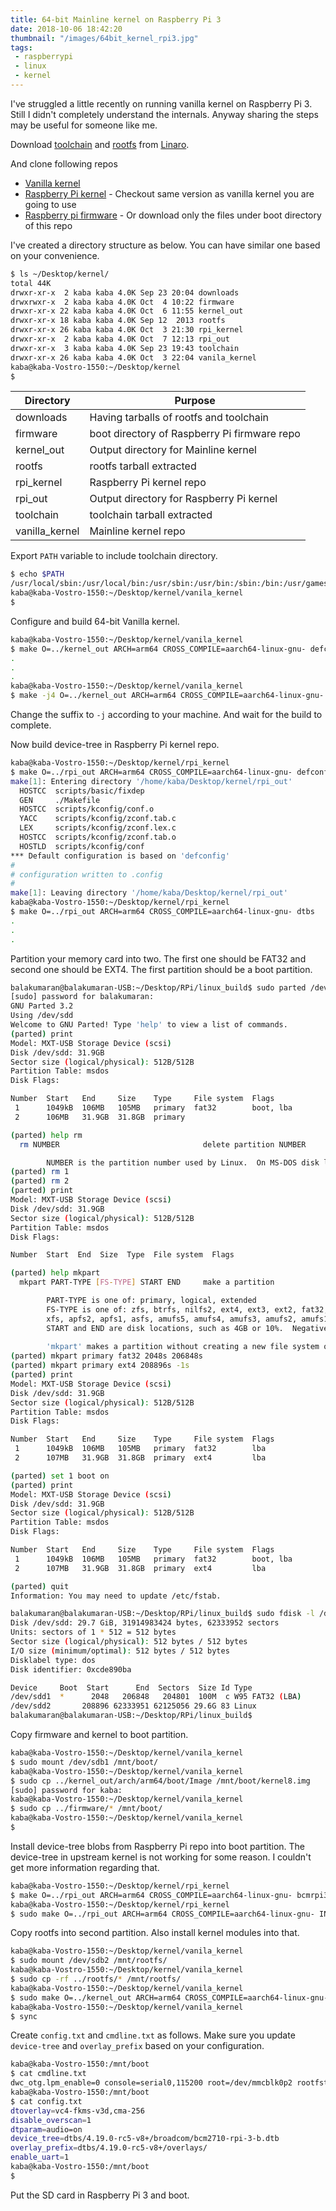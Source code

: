 ```yaml
---
title: 64-bit Mainline kernel on Raspberry Pi 3
date: 2018-10-06 18:42:20
thumbnail: "/images/64bit_kernel_rpi3.jpg"
tags:
 - raspberrypi
 - linux
 - kernel
---
```


I've struggled a little recently on running vanilla kernel on Raspberry Pi 3. Still I didn't completely understand the internals. Anyway sharing the steps may be useful for someone like me.

Download [toolchain](http://releases.linaro.org/components/toolchain/binaries/latest-7/aarch64-linux-gnu/gcc-linaro-7.3.1-2018.05-i686_aarch64-linux-gnu.tar.xz) and [rootfs](https://releases.linaro.org/archive/13.09/openembedded/images/lamp-armv8/linaro-image-lamp-genericarmv8-20130912-487.rootfs.tar.gz) from [Linaro](http://releases.linaro.org/components/toolchain/binaries/latest-7/aarch64-linux-gnu/).

And clone following repos
 * [Vanilla kernel](https://git.kernel.org/pub/scm/linux/kernel/git/torvalds/linux.git)
 * [Raspberry Pi kernel](https://github.com/raspberrypi/linux) - Checkout same version as vanilla kernel you are going to use
 * [Raspberry pi firmware](https://github.com/raspberrypi/firmware) - Or download only the files under boot directory of this repo

I've created a directory structure as below. You can have similar one based on your convenience.

```sh
$ ls ~/Desktop/kernel/
total 44K
drwxr-xr-x  2 kaba kaba 4.0K Sep 23 20:04 downloads
drwxrwxr-x  2 kaba kaba 4.0K Oct  4 10:22 firmware
drwxr-xr-x 22 kaba kaba 4.0K Oct  6 11:55 kernel_out
drwxr-xr-x 18 kaba kaba 4.0K Sep 12  2013 rootfs
drwxr-xr-x 26 kaba kaba 4.0K Oct  3 21:30 rpi_kernel
drwxr-xr-x  2 kaba kaba 4.0K Oct  7 12:13 rpi_out
drwxr-xr-x  3 kaba kaba 4.0K Sep 23 19:43 toolchain
drwxr-xr-x 26 kaba kaba 4.0K Oct  3 22:04 vanila_kernel
kaba@kaba-Vostro-1550:~/Desktop/kernel
$
```
Directory		| Purpose													|
----------------|-----------------------------------------------------------|
downloads		| Having tarballs of rootfs and toolchain					|
firmware		| boot directory of Raspberry Pi firmware repo				|
kernel_out		| Output directory for Mainline kernel						|
rootfs			| rootfs tarball extracted									|
rpi_kernel		| Raspberry Pi kernel repo									|
rpi_out			| Output directory for Raspberry Pi kernel					|
toolchain		| toolchain tarball extracted								|
vanilla_kernel	| Mainline kernel repo										|

Export `PATH` variable to include toolchain directory.
```sh
$ echo $PATH
/usr/local/sbin:/usr/local/bin:/usr/sbin:/usr/bin:/sbin:/bin:/usr/games:/usr/local/games:/snap/bin:/home/kaba/Desktop/kernel/toolchain/gcc-linaro-7.3.1-2018.05-x86_64_aarch64-linux-gnu/bin/
kaba@kaba-Vostro-1550:~/Desktop/kernel/vanila_kernel
$
```

Configure and build 64-bit Vanilla kernel.
```sh
kaba@kaba-Vostro-1550:~/Desktop/kernel/vanila_kernel
$ make O=../kernel_out ARCH=arm64 CROSS_COMPILE=aarch64-linux-gnu- defconfig
.
.
.
kaba@kaba-Vostro-1550:~/Desktop/kernel/vanila_kernel
$ make -j4 O=../kernel_out ARCH=arm64 CROSS_COMPILE=aarch64-linux-gnu-
```
Change the suffix to `-j` according to your machine. And wait for the build to complete.

Now build device-tree in Raspberry Pi kernel repo.
```sh
kaba@kaba-Vostro-1550:~/Desktop/kernel/rpi_kernel
$ make O=../rpi_out ARCH=arm64 CROSS_COMPILE=aarch64-linux-gnu- defconfig
make[1]: Entering directory '/home/kaba/Desktop/kernel/rpi_out'
  HOSTCC  scripts/basic/fixdep
  GEN     ./Makefile
  HOSTCC  scripts/kconfig/conf.o
  YACC    scripts/kconfig/zconf.tab.c
  LEX     scripts/kconfig/zconf.lex.c
  HOSTCC  scripts/kconfig/zconf.tab.o
  HOSTLD  scripts/kconfig/conf
*** Default configuration is based on 'defconfig'
#
# configuration written to .config
#
make[1]: Leaving directory '/home/kaba/Desktop/kernel/rpi_out'
kaba@kaba-Vostro-1550:~/Desktop/kernel/rpi_kernel
$ make O=../rpi_out ARCH=arm64 CROSS_COMPILE=aarch64-linux-gnu- dtbs
.
.
.
```

Partition your memory card into two. The first one should be FAT32 and second one should be EXT4. The first partition should be a boot partition.
```sh
balakumaran@balakumaran-USB:~/Desktop/RPi/linux_build$ sudo parted /dev/sdd
[sudo] password for balakumaran: 
GNU Parted 3.2
Using /dev/sdd
Welcome to GNU Parted! Type 'help' to view a list of commands.
(parted) print                                                            
Model: MXT-USB Storage Device (scsi)
Disk /dev/sdd: 31.9GB
Sector size (logical/physical): 512B/512B
Partition Table: msdos
Disk Flags: 

Number  Start   End     Size    Type     File system  Flags
 1      1049kB  106MB   105MB   primary  fat32        boot, lba
 2      106MB   31.9GB  31.8GB  primary

(parted) help rm                                                          
  rm NUMBER                                delete partition NUMBER

        NUMBER is the partition number used by Linux.  On MS-DOS disk labels, the primary partitions number from 1 to 4, logical partitions from 5 onwards.
(parted) rm 1                                                             
(parted) rm 2                                                             
(parted) print
Model: MXT-USB Storage Device (scsi)
Disk /dev/sdd: 31.9GB
Sector size (logical/physical): 512B/512B
Partition Table: msdos
Disk Flags: 

Number  Start  End  Size  Type  File system  Flags

(parted) help mkpart
  mkpart PART-TYPE [FS-TYPE] START END     make a partition

        PART-TYPE is one of: primary, logical, extended
        FS-TYPE is one of: zfs, btrfs, nilfs2, ext4, ext3, ext2, fat32, fat16, hfsx, hfs+, hfs, jfs, swsusp, linux-swap(v1), linux-swap(v0), ntfs, reiserfs, freebsd-ufs, hp-ufs, sun-ufs,
        xfs, apfs2, apfs1, asfs, amufs5, amufs4, amufs3, amufs2, amufs1, amufs0, amufs, affs7, affs6, affs5, affs4, affs3, affs2, affs1, affs0, linux-swap, linux-swap(new), linux-swap(old)
        START and END are disk locations, such as 4GB or 10%.  Negative values count from the end of the disk.  For example, -1s specifies exactly the last sector.
        
        'mkpart' makes a partition without creating a new file system on the partition.  FS-TYPE may be specified to set an appropriate partition ID.
(parted) mkpart primary fat32 2048s 206848s
(parted) mkpart primary ext4 208896s -1s
(parted) print                                                            
Model: MXT-USB Storage Device (scsi)
Disk /dev/sdd: 31.9GB
Sector size (logical/physical): 512B/512B
Partition Table: msdos
Disk Flags: 

Number  Start   End     Size    Type     File system  Flags
 1      1049kB  106MB   105MB   primary  fat32        lba
 2      107MB   31.9GB  31.8GB  primary  ext4         lba

(parted) set 1 boot on                                                    
(parted) print                                                            
Model: MXT-USB Storage Device (scsi)
Disk /dev/sdd: 31.9GB
Sector size (logical/physical): 512B/512B
Partition Table: msdos
Disk Flags: 

Number  Start   End     Size    Type     File system  Flags
 1      1049kB  106MB   105MB   primary  fat32        boot, lba
 2      107MB   31.9GB  31.8GB  primary  ext4         lba

(parted) quit                                                             
Information: You may need to update /etc/fstab.

balakumaran@balakumaran-USB:~/Desktop/RPi/linux_build$ sudo fdisk -l /dev/sdd
Disk /dev/sdd: 29.7 GiB, 31914983424 bytes, 62333952 sectors
Units: sectors of 1 * 512 = 512 bytes
Sector size (logical/physical): 512 bytes / 512 bytes
I/O size (minimum/optimal): 512 bytes / 512 bytes
Disklabel type: dos
Disk identifier: 0xcde890ba

Device     Boot  Start      End  Sectors  Size Id Type
/dev/sdd1  *      2048   206848   204801  100M  c W95 FAT32 (LBA)
/dev/sdd2       208896 62333951 62125056 29.6G 83 Linux
balakumaran@balakumaran-USB:~/Desktop/RPi/linux_build$
```

Copy firmware and kernel to boot partition.
```sh
kaba@kaba-Vostro-1550:~/Desktop/kernel/vanila_kernel
$ sudo mount /dev/sdb1 /mnt/boot/
kaba@kaba-Vostro-1550:~/Desktop/kernel/vanila_kernel
$ sudo cp ../kernel_out/arch/arm64/boot/Image /mnt/boot/kernel8.img
[sudo] password for kaba: 
kaba@kaba-Vostro-1550:~/Desktop/kernel/vanila_kernel
$ sudo cp ../firmware/* /mnt/boot/
kaba@kaba-Vostro-1550:~/Desktop/kernel/vanila_kernel
$
```

Install device-tree blobs from Raspberry Pi repo into boot partition. The device-tree in upstream kernel is not working for some reason. I couldn't get more information regarding that.
```sh
kaba@kaba-Vostro-1550:~/Desktop/kernel/rpi_kernel
$ make O=../rpi_out ARCH=arm64 CROSS_COMPILE=aarch64-linux-gnu- bcmrpi3_defconfig
kaba@kaba-Vostro-1550:~/Desktop/kernel/rpi_kernel
$ sudo make O=../rpi_out ARCH=arm64 CROSS_COMPILE=aarch64-linux-gnu- INSTALL_PATH=/mnt/boot/ dtbs_install
```

Copy rootfs into second partition. Also install kernel modules into that.
```sh
kaba@kaba-Vostro-1550:~/Desktop/kernel/vanila_kernel
$ sudo mount /dev/sdb2 /mnt/rootfs/
kaba@kaba-Vostro-1550:~/Desktop/kernel/vanila_kernel
$ sudo cp -rf ../rootfs/* /mnt/rootfs/
kaba@kaba-Vostro-1550:~/Desktop/kernel/vanila_kernel
$ sudo make O=../kernel_out ARCH=arm64 CROSS_COMPILE=aarch64-linux-gnu- INSTALL_MOD_PATH=/mnt/rootfs/ modules_install
kaba@kaba-Vostro-1550:~/Desktop/kernel/vanila_kernel
$ sync
```

Create `config.txt` and `cmdline.txt` as follows. Make sure you update `device-tree` and `overlay_prefix` based on your configuration.
```sh
kaba@kaba-Vostro-1550:/mnt/boot
$ cat cmdline.txt 
dwc_otg.lpm_enable=0 console=serial0,115200 root=/dev/mmcblk0p2 rootfstype=ext4 rootwait    
kaba@kaba-Vostro-1550:/mnt/boot
$ cat config.txt 
dtoverlay=vc4-fkms-v3d,cma-256
disable_overscan=1
dtparam=audio=on
device_tree=dtbs/4.19.0-rc5-v8+/broadcom/bcm2710-rpi-3-b.dtb
overlay_prefix=dtbs/4.19.0-rc5-v8+/overlays/
enable_uart=1
kaba@kaba-Vostro-1550:/mnt/boot
$
```

Put the SD card in Raspberry Pi 3 and boot.
